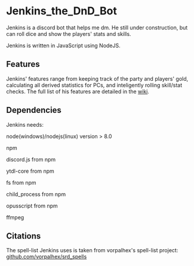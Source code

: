 # Jenkins_the_DnD_Bot
Jenkins is a discord bot that helps me dm. He still under construction, but can roll dice and show the players' stats and skills.

Jenkins is written in JavaScript using NodeJS.

## Features
Jenkins' features range from keeping track of the party and players' gold, calculating all derived statistics for PCs, and inteligently rolling skill/stat checks. The full list of his features are detailed in the [wiki](https://github.com/jac21934/Jenkins_the_DnD_Bot/wiki).
## Dependencies
Jenkins needs:

 node(windows)/nodejs(linux) version > 8.0

 npm
 
 discord.js from npm
 
 ytdl-core from npm
 
 fs from npm
 
 child_process from npm
 
 opusscript from npm
 
 ffmpeg

## Citations
The spell-list Jenkins uses is taken from vorpalhex's spell-list project:
[github.com/vorpalhex/srd_spells](https://github.com/vorpalhex/srd_spells)
